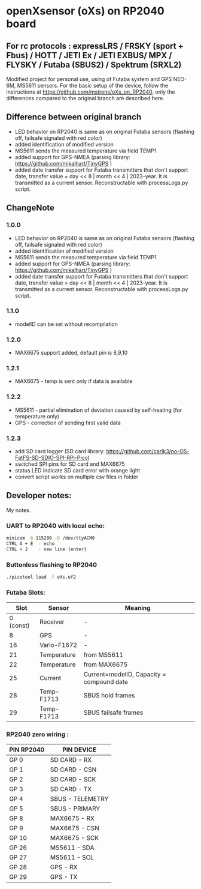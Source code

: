 # openXsensor (oXs) on RP2040 board
## For rc protocols : expressLRS / FRSKY (sport + Fbus) / HOTT / JETI Ex / JETI EXBUS/ MPX / FLYSKY / Futaba (SBUS2) / Spektrum (SRXL2) 

Modified project for personal use, using of Futaba system and GPS NEO-6M, MS5611 sensors. For the basic setup of the device, follow the instructions at https://github.com/mstrens/oXs_on_RP2040, only the differences compared to the original branch are described here.

## Difference between original branch
- LED behavior on RP2040 is same as on original Futaba sensors (flashing off, failsafe signaled with red color)
- added identification of modified version
- MS5611 sends the measured temperature via field TEMP1
- added support for GPS-NMEA (parsing library: https://github.com/mikalhart/TinyGPS )
- added date transfer support for Futaba transmitters that don't support date, transfer value = day << 8 | month << 4 | 2023-year. It is transmitted as a current sensor. Reconstructable with processLogs.py script.


## ChangeNote
### 1.0.0
- LED behavior on RP2040 is same as on original Futaba sensors (flashing off, failsafe signaled with red color)
- added identification of modified version
- MS5611 sends the measured temperature via field TEMP1
- added support for GPS-NMEA (parsing library: https://github.com/mikalhart/TinyGPS )
- added date transfer support for Futaba transmitters that don't support date, transfer value = day << 8 | month << 4 | 2023-year. It is transmitted as a current sensor. Reconstructable with processLogs.py script.

### 1.1.0
- modelID can be set without recompilation

### 1.2.0
- MAX6675 support added, default pin is 8,9,10

### 1.2.1
- MAX6675 - temp is sent only if data is available

### 1.2.2
- MS5611 - partial elimination of deviation caused by self-heating (for temperature only)
- GPS - correction of sending first valid data 

### 1.2.3
- add SD card logger (SD card library: https://github.com/carlk3/no-OS-FatFS-SD-SDIO-SPI-RPi-Pico)
- switched SPI pins for SD card and MAX6675
- status LED indicate SD card error with orange light 
- convert script works on multiple csv files in folder

## Developer notes:
My notes.
### UART to RP2040 with local echo: 
```sh
minicom -b 115200 -D /dev/ttyACM0
CTRL A + E  - echo 
CTRL + J    - new line (enter)
```

### Buttonless flashing to RP2040
```sh
./picotool load -f oXs.uf2
```

### Futaba Slots:
| Slot | Sensor | Meaning |
| ------ | ------ | ------ |
|  0 (const)  | Receiver | - |
| 8 | GPS | - |
| 16 | Vario-F1672 | - |
| 21 | Temperature | from MS5611 |
| 22 | Temperature | from MAX6675 |
| 25 | Current | Current=modelID, Capacity = compound date |
| 28 | Temp-F1713 | SBUS hold frames|
| 29 | Temp-F1713 | SBUS failsafe frames |


### RP2040 zero wiring :
| PIN RP2040| PIN DEVICE |
| ------ | ------ |
|GP 0  | SD CARD - RX |
|GP 1  | SD CARD - CSN  |
|GP 2  | SD CARD - SCK |
|GP 3  | SD CARD - TX |
|GP 4  | SBUS - TELEMETRY|
|GP 5  | SBUS - PRIMARY|
|GP 8  | MAX6675 - RX |
|GP 9  | MAX6675 - CSN |
|GP 10 | MAX6675 - SCK | 
|GP 26 | MS5611 - SDA | 
|GP 27 | MS5611 - SCL |
|GP 28 | GPS - RX |
|GP 29 | GPS - TX |

